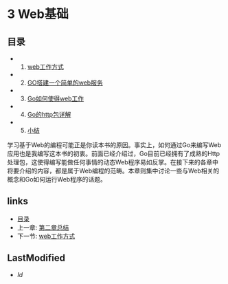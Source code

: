 # 3 Web基础

## 目录
   * 1. [web工作方式](3.1.md)
   * 2. [GO搭建一个简单的web服务](3.2.md)
   * 3. [Go如何使得web工作](3.3.md)
   * 4. [Go的http包详解](3.4.md)
   * 5. [小结](3.5.md)
   
学习基于Web的编程可能正是你读本书的原因。事实上，如何通过Go来编写Web应用也是我编写这本书的初衷。前面已经介绍过，Go目前已经拥有了成熟的Http处理包，这使得编写能做任何事情的动态Web程序易如反掌。在接下来的各章中将要介绍的内容，都是属于Web编程的范畴。本章则集中讨论一些与Web相关的概念和Go如何运行Web程序的话题。

## links
   * [目录](<preface.md>)
   * 上一章: [第二章总结](<2.8.md>)
   * 下一节: [web工作方式](<3.1.md>)

## LastModified 
   * $Id$
